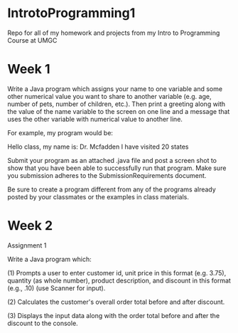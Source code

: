# IntrotoProgramming1
Repo for all of my homework and projects from my Intro to Programming Course at UMGC

Week 1
=======================================================================================

Write a Java program which assigns your name to one variable and some other numerical value you want to share to another variable (e.g. age, number of pets,  number of children, etc.). Then print a greeting along with the value of the name variable to the screen on one line and a message that uses the other variable with numerical value to another line.

For example, my program would be: 

Hello class, my name is: Dr. Mcfadden
I have visited 20 states

Submit your program as an attached  .java file and post a screen shot to show that you have been able to successfully run that program. Make sure you submission adheres to the SubmissionRequirements document.

Be sure to create a program different from any of the programs already posted by your classmates or the examples in class materials.

Week 2
=============================================================================================================
Assignment 1

Write a Java program which:

(1) Prompts a user to enter customer id, unit price in this format (e.g. 3.75), quantity (as whole number), product description, and discount in this format (e.g., .10) (use Scanner for input).

(2) Calculates the customer's overall order total before and after discount.

(3) Displays the input data along with the order total before and after the discount to the console.
